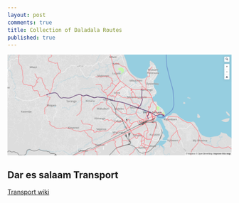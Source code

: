 ```yaml
---
layout: post
comments: true
title: Collection of Daladala Routes 
published: true
---
```




![Dar es salaam transport routes (Bus routes in red)](https://raw.githubusercontent.com/samweli/jekyll-now/master/images/bus_routes.png)

## Dar es salaam Transport

[Transport wiki](https://wiki.openstreetmap.org/wiki/Dar_es_Salaam/Transport)



